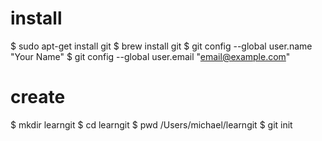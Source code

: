 # install
$ sudo apt-get install git
$ brew install git
$ git config --global user.name "Your Name"
$ git config --global user.email "email@example.com"

# create
$ mkdir learngit
$ cd learngit
$ pwd
/Users/michael/learngit
$ git init


